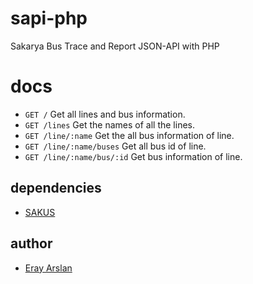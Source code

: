 # sapi-php

Sakarya Bus Trace and Report JSON-API with PHP

# docs

- `GET /` Get all lines and bus information.
- `GET /lines` Get the names of all the lines.
- `GET /line/:name` Get the all bus information of line.
- `GET /line/:name/buses` Get all bus id of line.
- `GET /line/:name/bus/:id` Get bus information of line.

## dependencies

- [SAKUS](http://sakus.sakarya.bel.tr)

## author

* [Eray Arslan](http://erayarslan.com)
